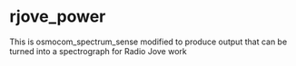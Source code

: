 rjove_power
===========

This is osmocom_spectrum_sense modified to produce output that can be turned into a spectrograph for Radio Jove work
